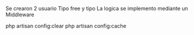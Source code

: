 
Se crearon 2 usuario
Tipo free y tipo 
La logica se implemento mediante un Middleware







php artisan config:clear
php artisan config:cache
